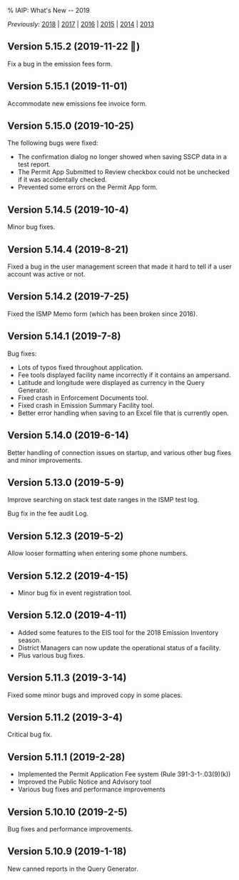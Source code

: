 % IAIP: What's New -- 2019

*Previously:*
[2018](changelog-2018.html) |
[2017](changelog-2017.html) |
[2016](changelog-2016.html) |
[2015](changelog-2015.html) |
[2014](changelog-2014.html) |
[2013](changelog-2013.html)

## Version 5.15.2 <span>(2019-11-22 🎂)</span>

Fix a bug in the emission fees form.

## Version 5.15.1 <span>(2019-11-01)</span>

Accommodate new emissions fee invoice form.

## Version 5.15.0 <span>(2019-10-25)</span>

The following bugs were fixed:

* The confirmation dialog no longer showed when saving SSCP data in a test report.
* The Permit App Submitted to Review checkbox could not be unchecked if it was accidentally checked.
* Prevented some errors on the Permit App form.

## Version 5.14.5 <span>(2019-10-4)</span>

Minor bug fixes.

## Version 5.14.4 <span>(2019-8-21)</span>

Fixed a bug in the user management screen that made it hard to tell if a user
account was active or not.

## Version 5.14.2 <span>(2019-7-25)</span>

Fixed the ISMP Memo form (which has been broken since 2016).

## Version 5.14.1 <span>(2019-7-8)</span>

Bug fixes:

* Lots of typos fixed throughout application.
* Fee tools displayed facility name incorrectly if it contains an ampersand.
* Latitude and longitude were displayed as currency in the Query Generator.
* Fixed crash in Enforcement Documents tool.
* Fixed crash in Emission Summary Facility tool.
* Better error handling when saving to an Excel file that is currently open.

## Version 5.14.0 <span>(2019-6-14)</span>

Better handling of connection issues on startup, and various other bug fixes
and minor improvements.

## Version 5.13.0 <span>(2019-5-9)</span>

Improve searching on stack test date ranges in the ISMP test log.

Bug fix in the fee audit Log.

## Version 5.12.3 <span>(2019-5-2)</span>

Allow looser formatting when entering some phone numbers.

## Version 5.12.2 <span>(2019-4-15)</span>

* Minor bug fix in event registration tool.

## Version 5.12.0 <span>(2019-4-11)</span>

* Added some features to the EIS tool for the 2018 Emission Inventory season.
* District Managers can now update the operational status of a facility.
* Plus various bug fixes.

## Version 5.11.3 <span>(2019-3-14)</span>

Fixed some minor bugs and improved copy in some places.

## Version 5.11.2 <span>(2019-3-4)</span>

Critical bug fix.

## Version 5.11.1 <span>(2019-2-28)</span>

* Implemented the Permit Application Fee system (Rule 391-3-1-.03(9)(k))
* Improved the Public Notice and Advisory tool
* Various bug fixes and performance improvements

## Version 5.10.10 <span>(2019-2-5)</span>

Bug fixes and performance improvements.

## Version 5.10.9 <span>(2019-1-18)</span>

New canned reports in the Query Generator.
